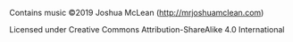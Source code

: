 Contains music ©2019 Joshua McLean (http://mrjoshuamclean.com)

Licensed under Creative Commons Attribution-ShareAlike 4.0 International
